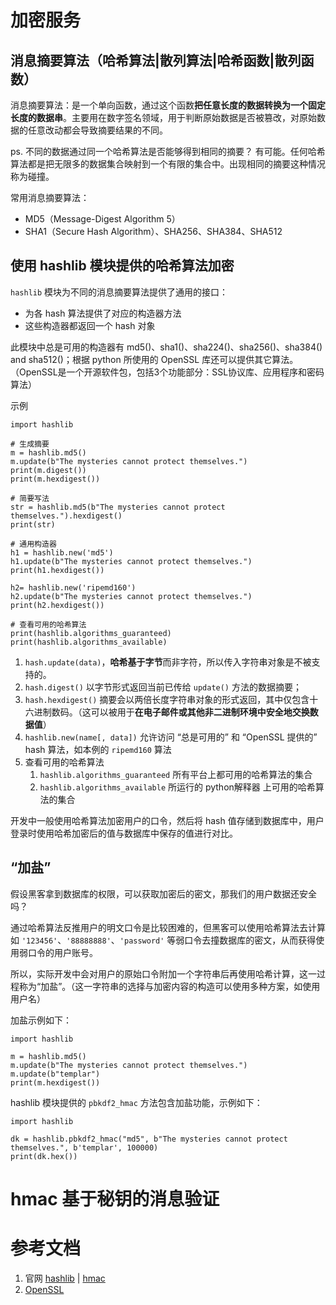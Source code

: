 # 加密服务

## 消息摘要算法（哈希算法|散列算法|哈希函数|散列函数）
消息摘要算法：是一个单向函数，通过这个函数**把任意长度的数据转换为一个固定长度的数据串**。主要用在数字签名领域，用于判断原始数据是否被篡改，对原始数据的任意改动都会导致摘要结果的不同。

ps. 不同的数据通过同一个哈希算法是否能够得到相同的摘要？
有可能。任何哈希算法都是把无限多的数据集合映射到一个有限的集合中。出现相同的摘要这种情况称为碰撞。

常用消息摘要算法：
- MD5（Message-Digest Algorithm 5）
- SHA1（Secure Hash Algorithm）、SHA256、SHA384、SHA512

## 使用 hashlib 模块提供的哈希算法加密
`hashlib` 模块为不同的消息摘要算法提供了通用的接口：
- 为各 hash 算法提供了对应的构造器方法
- 这些构造器都返回一个 hash 对象

此模块中总是可用的构造器有 md5()、sha1()、sha224()、sha256()、sha384() and sha512()；根据 python 所使用的 OpenSSL 库还可以提供其它算法。（OpenSSL是一个开源软件包，包括3个功能部分：SSL协议库、应用程序和密码算法）

示例
```
import hashlib

# 生成摘要
m = hashlib.md5()
m.update(b"The mysteries cannot protect themselves.")
print(m.digest())
print(m.hexdigest())

# 简要写法
str = hashlib.md5(b"The mysteries cannot protect themselves.").hexdigest()
print(str)

# 通用构造器
h1 = hashlib.new('md5')
h1.update(b"The mysteries cannot protect themselves.")
print(h1.hexdigest())

h2= hashlib.new('ripemd160')
h2.update(b"The mysteries cannot protect themselves.")
print(h2.hexdigest())

# 查看可用的哈希算法
print(hashlib.algorithms_guaranteed)
print(hashlib.algorithms_available)
```

1. `hash.update(data)`，**哈希基于字节**而非字符，所以传入字符串对象是不被支持的。
2. `hash.digest()` 以字节形式返回当前已传给 `update()` 方法的数据摘要；
3. `hash.hexdigest()` 摘要会以两倍长度字符串对象的形式返回，其中仅包含十六进制数码。（这可以被用于**在电子邮件或其他非二进制环境中安全地交换数据值**）
2. `hashlib.new(name[, data])` 允许访问 “总是可用的” 和 
“OpenSSL 提供的” hash 算法，如本例的 `ripemd160` 算法
1. 查看可用的哈希算法
	1. `hashlib.algorithms_guaranteed` 所有平台上都可用的哈希算法的集合
	2. `hashlib.algorithms_available` 所运行的 python解释器 上可用的哈希算法的集合

开发中一般使用哈希算法加密用户的口令，然后将 hash 值存储到数据库中，用户登录时使用哈希加密后的值与数据库中保存的值进行对比。

## “加盐”
假设黑客拿到数据库的权限，可以获取加密后的密文，那我们的用户数据还安全吗？

通过哈希算法反推用户的明文口令是比较困难的，但黑客可以使用哈希算法去计算如 `'123456'`、`'88888888'`、`'password'` 等弱口令去撞数据库的密文，从而获得使用弱口令的用户账号。

所以，实际开发中会对用户的原始口令附加一个字符串后再使用哈希计算，这一过程称为“加盐”。（这一字符串的选择与加密内容的构造可以使用多种方案，如使用用户名）

加盐示例如下：
```
import hashlib

m = hashlib.md5()
m.update(b"The mysteries cannot protect themselves.")
m.update(b"templar")
print(m.hexdigest())
```

hashlib 模块提供的 `pbkdf2_hmac` 方法包含加盐功能，示例如下：
```
import hashlib

dk = hashlib.pbkdf2_hmac("md5", b"The mysteries cannot protect themselves.", b'templar', 100000)
print(dk.hex())
```


# hmac 基于秘钥的消息验证

# 参考文档
1. 官网 [hashlib](https://docs.python.org/3.5/library/hashlib.html) | [hmac](https://docs.python.org/3.5/library/hmac.html)
2. [OpenSSL](https://www.openssl.org/)
